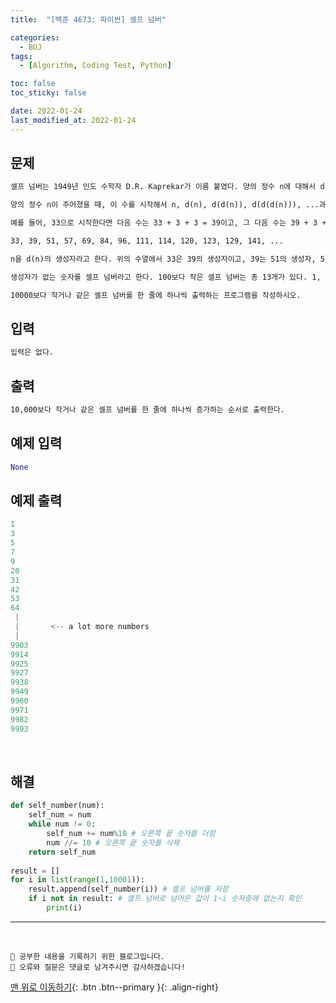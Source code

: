 ```yaml
---
title:  "[백준 4673: 파이썬] 셀프 넘버" 

categories:
  - BOJ
tags:
  - [Algorithm, Coding Test, Python]

toc: false
toc_sticky: false

date: 2022-01-24
last_modified_at: 2022-01-24
---
```


## 문제
```html
셀프 넘버는 1949년 인도 수학자 D.R. Kaprekar가 이름 붙였다. 양의 정수 n에 대해서 d(n)을 n과 n의 각 자리수를 더하는 함수라고 정의하자. 예를 들어, d(75) = 75+7+5 = 87이다.

양의 정수 n이 주어졌을 때, 이 수를 시작해서 n, d(n), d(d(n)), d(d(d(n))), ...과 같은 무한 수열을 만들 수 있다. 

예를 들어, 33으로 시작한다면 다음 수는 33 + 3 + 3 = 39이고, 그 다음 수는 39 + 3 + 9 = 51, 다음 수는 51 + 5 + 1 = 57이다. 이런식으로 다음과 같은 수열을 만들 수 있다.

33, 39, 51, 57, 69, 84, 96, 111, 114, 120, 123, 129, 141, ...

n을 d(n)의 생성자라고 한다. 위의 수열에서 33은 39의 생성자이고, 39는 51의 생성자, 51은 57의 생성자이다. 생성자가 한 개보다 많은 경우도 있다. 예를 들어, 101은 생성자가 2개(91과 100) 있다. 

생성자가 없는 숫자를 셀프 넘버라고 한다. 100보다 작은 셀프 넘버는 총 13개가 있다. 1, 3, 5, 7, 9, 20, 31, 42, 53, 64, 75, 86, 97

10000보다 작거나 같은 셀프 넘버를 한 줄에 하나씩 출력하는 프로그램을 작성하시오.
```


## 입력  
```html
입력은 없다.
```

## 출력 
```html 
10,000보다 작거나 같은 셀프 넘버를 한 줄에 하나씩 증가하는 순서로 출력한다.
```

## 예제 입력  
```python
None
```

## 예제 출력  
```python
1
3
5
7
9
20
31
42
53
64
 |
 |       <-- a lot more numbers
 |
9903
9914
9925
9927
9938
9949
9960
9971
9982
9993
```

<br>

## 해결

```python
def self_number(num):
    self_num = num
    while num != 0:
        self_num += num%10 # 오른쪽 끝 숫자를 더함
        num //= 10 # 오른쪽 끝 숫자를 삭제
    return self_num
        
result = []
for i in list(range(1,10001)):
    result.append(self_number(i)) # 셀프 넘버를 저장
    if i not in result: # 셀프 넘버로 넘어온 값이 1~i 숫자중에 없는지 확인
        print(i)
```



***
<br>

    💾 공부한 내용을 기록하기 위한 블로그입니다.
    📄 오류와 질문은 댓글로 남겨주시면 감사하겠습니다!

[맨 위로 이동하기](#){: .btn .btn--primary }{: .align-right}